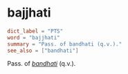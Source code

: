 # bajjhati

``` toml
dict_label = "PTS"
word = "bajjhati"
summary = "Pass. of bandhati (q.v.)."
see_also = ["bandhati"]
```

Pass. of *[bandhati](bandhati.md)* (q.v.).

